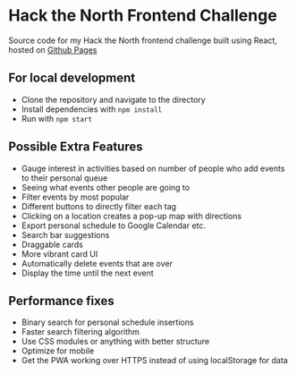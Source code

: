 # Hack the North Frontend Challenge

Source code for my Hack the North frontend challenge built using React, hosted on [Github Pages](http://edwinzhang.me/htn-challenge)

## For local development

* Clone the repository and navigate to the directory
* Install dependencies with ```npm install```
* Run with ```npm start```

## Possible Extra Features

* Gauge interest in activities based on number of people who add events to their personal queue
* Seeing what events other people are going to
* Filter events by most popular
* Different buttons to directly filter each tag
* Clicking on a location creates a pop-up map with directions
* Export personal schedule to Google Calendar etc.
* Search bar suggestions
* Draggable cards
* More vibrant card UI
* Automatically delete events that are over
* Display the time until the next event

## Performance fixes

* Binary search for personal schedule insertions
* Faster search filtering algorithm
* Use CSS modules or anything with better structure
* Optimize for mobile
* Get the PWA working over HTTPS instead of using localStorage for data
